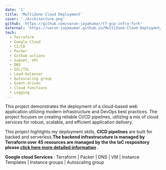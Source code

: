 ```yaml
---
date: '1'
title: 'MultiZone Cloud Deployment'
cover: './Architecture.png'
github: 'https://github.com/varun-jayakumar/tf-gcp-infra-fork'
external: 'https://varun-jayakumar.github.io/MultiZone-Cloud-Deploymnt/'
tech:
  - Terraform
  - Google Cloud
  - CI/CD
  - Packer
  - Github actions
  - Subnet, VPC
  - DNS
  - SSL/TSL
  - Load-balancer
  - Autoscaling group
  - Event-driven
  - Cloud functions
  - Logging
---
```


This project demonstrates the deployment of a cloud-based web application utilizing modern infrastructure and DevOps best practices. The project focuses on creating reliable CI/CD pipelines, utilizing a mix of cloud services for robust, scalable, and efficient application delivery.

This project highlights my deployment skills, <b>CICD pipelines</b> are built for backed and serverless.<b>The backend infrastrucuture is managed by Terraform over 45 resources are managed by the the IaC respository please [click here more detailed information](https://varun-jayakumar.github.io/MultiZone-Cloud-Deploymnt/) </b>.

<!-- <b> Backend GraphQL API deployed in EC2 instance</b>. [click here to see deployement Architecture](https://www.canva.com/design/DAFXMshqZJM/vvFfLc1GOe5K-T15yrLBaQ/view?utm_content=DAFXMshqZJM&utm_campaign=designshare&utm_medium=link&utm_source=publishsharelink). -->

<b> Google cloud Services </b>: Terraform | Packer | DNS | VM | Instance Templates | Instance groups | Autoscaling group

 <!-- Available on [Visual Studio Marketplace](https://marketplace.visualstudio.com/items?itemName=brittanychiang.halcyon-vscode), [Package Control](https://packagecontrol.io/packages/Halcyon%20Theme), [Atom Package Manager](https://atom.io/themes/halcyon-syntax), and [npm](https://www.npmjs.com/package/hyper-halcyon-theme). -->
